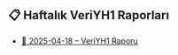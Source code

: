 ## 📋 Haftalık VeriYH1 Raporları

- [📄 2025-04-18 – VeriYH1 Raporu](planning/VeriYH1-2025-04-18.pdf)

